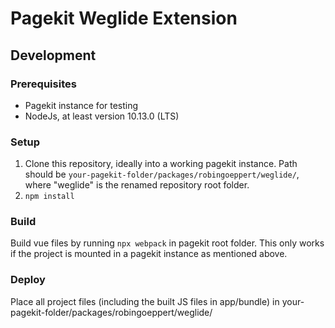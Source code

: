 # Pagekit Weglide Extension

## Development
### Prerequisites
- Pagekit instance for testing
- NodeJs, at least version 10.13.0 (LTS)

### Setup
1. Clone this repository, ideally into a working pagekit instance. Path should be `your-pagekit-folder/packages/robingoeppert/weglide/`, where "weglide" is the renamed repository root folder.
2. `npm install`

### Build
Build vue files by running `npx webpack` in pagekit root folder. This only works if the project is mounted in a pagekit instance as mentioned above.

### Deploy
Place all project files (including the built JS files in app/bundle) in your-pagekit-folder/packages/robingoeppert/weglide/